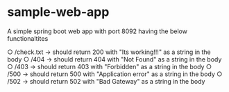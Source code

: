 # sample-web-app

A simple spring boot web app with port 8092 having the below functionaltites

○ /check.txt -> should return 200 with "Its working!!!" as a string in the body 
○ /404 -> should return 404 with "Not Found" as a string in the body
○ /403 -> should return 403 with "Forbidden" as a string in the body
○ /500 -> should return 500 with "Application error" as a string in the body ○ /502 -> should return 502 with "Bad Gateway" as a string in the body
